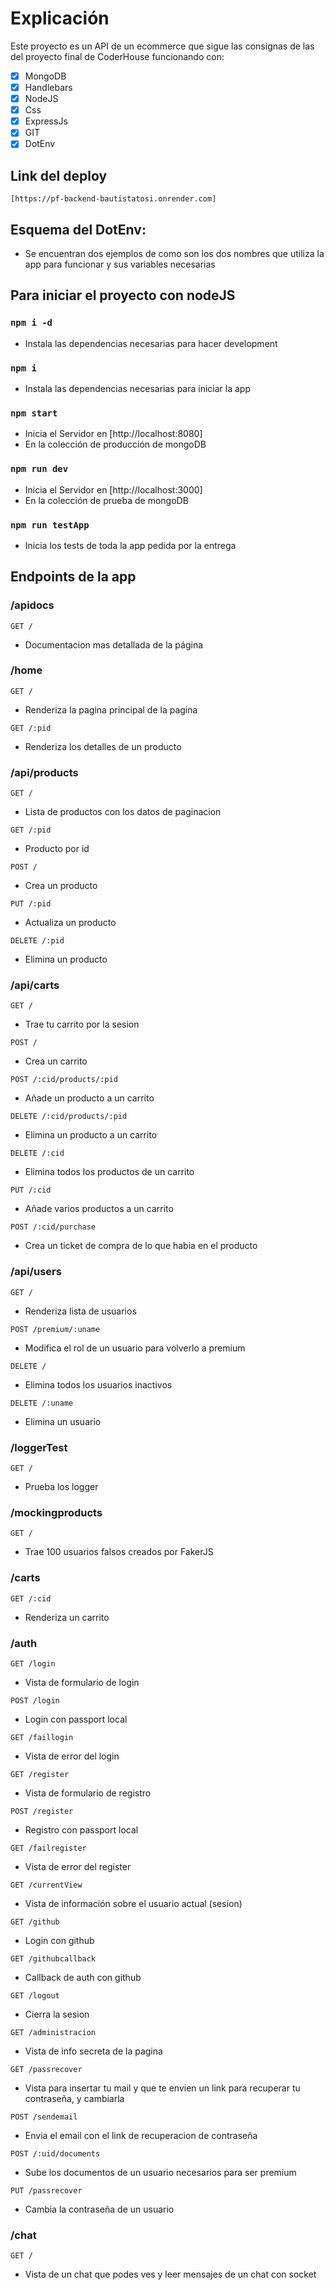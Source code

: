 # Explicación
Este proyecto es un API de un ecommerce que sigue las consignas de las del proyecto final de CoderHouse funcionando con:
- [x] MongoDB
- [x] Handlebars
- [x] NodeJS
- [x] Css
- [x] ExpressJs
- [x] GIT
- [x] DotEnv

## Link del deploy
```
[https://pf-backend-bautistatosi.onrender.com]
```

## Esquema del DotEnv:
- Se encuentran dos ejemplos de como son los dos nombres que utiliza la app para funcionar y sus variables necesarias

## Para iniciar el proyecto con nodeJS

### `npm i -d`
- Instala las dependencias necesarias para hacer development

### `npm i`
- Instala las dependencias necesarias para iniciar la app

### `npm start`
- Inicia el Servidor en [http://localhost:8080]
- En la colección de producción de mongoDB

### `npm run dev`
- Inicia el Servidor en [http://localhost:3000]
- En la colección de prueba de mongoDB

### `npm run testApp`
- Inicia los tests de toda la app pedida por la entrega

## Endpoints de la app

### /apidocs

`GET /`

- Documentacion mas detallada de la página

### /home

`GET /` 

- Renderiza la pagina principal de la pagina

`GET /:pid`

- Renderiza los detalles de un producto

### /api/products

`GET /` 

- Lista de productos con los datos de paginacion

`GET /:pid`

- Producto por id

`POST /`

- Crea un producto

`PUT /:pid`

- Actualiza un producto

`DELETE /:pid`

- Elimina un producto


### /api/carts

`GET /` 

- Trae tu carrito por la sesion

`POST /`

- Crea un carrito

`POST /:cid/products/:pid`

- Añade un producto a un carrito

`DELETE /:cid/products/:pid`

- Elimina un producto a un carrito

`DELETE /:cid`

- Elimina todos los productos de un carrito

`PUT /:cid`

- Añade varios productos a un carrito

`POST /:cid/purchase`

- Crea un ticket de compra de lo que habia en el producto


### /api/users

`GET /`

- Renderiza lista de usuarios

`POST /premium/:uname`

- Modifica el rol de un usuario para volverlo a premium

`DELETE /`

- Elimina todos los usuarios inactivos

`DELETE /:uname`

- Elimina un usuario

### /loggerTest

`GET /`

- Prueba los logger

### /mockingproducts

`GET /` 

- Trae 100 usuarios falsos creados por FakerJS

### /carts

`GET /:cid`

- Renderiza un carrito

### /auth

`GET /login` 

- Vista de formulario de login

`POST /login`

- Login con passport local

`GET /faillogin`

- Vista de error del login

`GET /register`

- Vista de formulario de registro

`POST /register`

- Registro con passport local

`GET /failregister`

- Vista de error del register

`GET /currentView`

- Vista de información sobre el usuario actual (sesion)

`GET /github`

- Login con github

`GET /githubcallback`

- Callback de auth con github

`GET /logout`

- Cierra la sesion

`GET /administracion`

- Vista de info secreta de la pagina

`GET /passrecover`

- Vista para insertar tu mail y que te envien un link para recuperar tu contraseña, y cambiarla

`POST /sendemail`

- Envia el email con el link de recuperacion de contraseña

`POST /:uid/documents`

- Sube los documentos de un usuario necesarios para ser premium

`PUT /passrecover`

- Cambia la contraseña de un usuario

### /chat

`GET /`

- Vista de un chat que podes ves y leer mensajes de un chat con socket